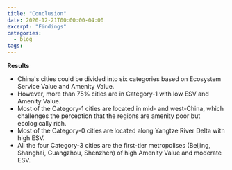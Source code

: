```yaml
---
title: "Conclusion"
date: 2020-12-21T00:00:00-04:00
excerpt: "Findings"
categories:
  - blog
tags:
---
```


**Results**

- China's cities could be divided into six categories based on Ecosystem Service Value and Amenity Value.
- However, more than 75% cities are in Category-1 with low ESV and Amenity Value.
- Most of the Category-1 cities are located in mid- and west-China, which challenges the perception that the regions are amenity poor but ecologically rich.
- Most of the Category-0 cities are located along Yangtze River Delta with high ESV.
- All the four Category-3 cities are the first-tier metropolises (Beijing, Shanghai, Guangzhou, Shenzhen) of high Amenity Value and moderate ESV.
